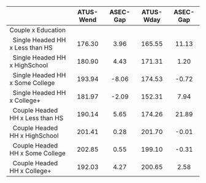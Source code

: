 
|                      |    ATUS-Wend |     ASEC-Gap |    ATUS-Wday |     ASEC-Gap |
| -------------------- | :----------: | :----------: | :----------: | :----------: |
| Couple x Education   |              |              |              |              |
| &nbsp;&nbsp;Single Headed HH x Less than HS |       176.30 |         3.96 |       165.55 |        11.13 |
| &nbsp;&nbsp;Single Headed HH x HighSchool |       180.90 |         4.43 |       171.31 |         1.20 |
| &nbsp;&nbsp;Single Headed HH x Some College |       193.94 |        -8.06 |       174.53 |        -0.72 |
| &nbsp;&nbsp;Single Headed HH x College+ |       181.97 |        -2.09 |       152.31 |         7.94 |
| &nbsp;&nbsp;Couple Headed HH x Less than HS |       190.14 |         5.65 |       174.26 |        21.89 |
| &nbsp;&nbsp;Couple Headed HH x HighSchool |       201.41 |         0.28 |       201.70 |        -0.01 |
| &nbsp;&nbsp;Couple Headed HH x Some College |       202.85 |         0.55 |       199.10 |        -0.31 |
| &nbsp;&nbsp;Couple Headed HH x College+ |       192.03 |         4.27 |       200.65 |         2.58 |

